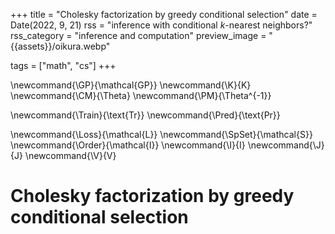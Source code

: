 +++
title = "Cholesky factorization by greedy conditional selection"
date = Date(2022, 9, 21)
rss = "inference with conditional <em>k</em>-nearest neighbors?"
rss_category = "inference and computation"
preview_image = "{{assets}}/oikura.webp"

tags = ["math", "cs"]
+++

\newcommand{\GP}{\mathcal{GP}}
\newcommand{\K}{K}
\newcommand{\CM}{\Theta}
\newcommand{\PM}{\Theta^{-1}}

\newcommand{\Train}{\text{Tr}}
\newcommand{\Pred}{\text{Pr}}

\newcommand{\Loss}{\mathcal{L}}
\newcommand{\SpSet}{\mathcal{S}}
\newcommand{\Order}{\mathcal{I}}
\newcommand{\I}{I}
\newcommand{\J}{J}
\newcommand{\V}{V}

# Cholesky factorization by greedy conditional selection

